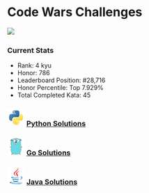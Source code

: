 # Code Wars Challenges

<a href='https://www.codewars.com/users/CasperKristiansson'>
  <img src="https://www.codewars.com/users/CasperKristiansson/badges/large">
</a>

### Current Stats
- Rank: 4 kyu
- Honor: 786
- Leaderboard Position: #28,716
- Honor Percentile: Top 7.929%
- Total Completed Kata: 45

### <img src="https://raw.githubusercontent.com/devicons/devicon/master/icons/python/python-original.svg" alt="python" width="40" height="40"/> [Python Solutions](Python)
### <img src="https://raw.githubusercontent.com/devicons/devicon/master/icons/go/go-original.svg" alt="go" width="40" height="40"/> [Go Solutions](GO)
### <img src="https://raw.githubusercontent.com/devicons/devicon/master/icons/java/java-original.svg" alt="java" width="40" height="40"/> [Java Solutions](Java)

